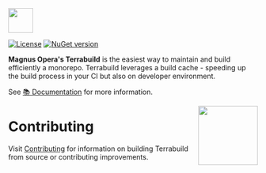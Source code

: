 <a href="https://magnusopera.io?utm_campaign=magnusopera-terrabuild-github-repo&utm_source=github.com&utm_medium=top-logo" title="Terrabuild - Monorepo build tool">
    <img src="https://magnusopera.io/images/logo-name.svg" height="50" />
</a>

[![License](https://img.shields.io/github/license/magnusopera/terrabuild)](LICENSE)
[![NuGet version](https://badge.fury.io/nu/terrabuild.svg)](https://badge.fury.io/nu/terrabuild)

**Magnus Opera's Terrabuild** is the easiest way to maintain and build efficiently a monorepo. Terrabuild leverages a build cache - speeding up the build process in your CI but also on developer environment.

See [📚 Documentation](https://terrabuild.io) for more information.

<a href="https://terrabuild.io/docs/get-started/?utm_campaign=magnusopera-terrabuild-github-repo&utm_source=github.com&utm_medium=get-started-button" title="Get Started">
    <img src="https://magnusopera.io/images/get-started.svg" align="right" width="120">
</a>

# Contributing
Visit [Contributing](CONTRIBUTING.md) for information on building Terrabuild from source or contributing improvements.
